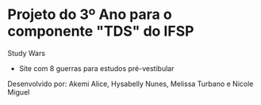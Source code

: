 # Projeto do 3º Ano para o componente "TDS" do IFSP

Study Wars
- Site com 8 guerras para estudos pré-vestibular

Desenvolvido por: Akemi Alice, Hysabelly Nunes, Melissa Turbano e Nicole Miguel
